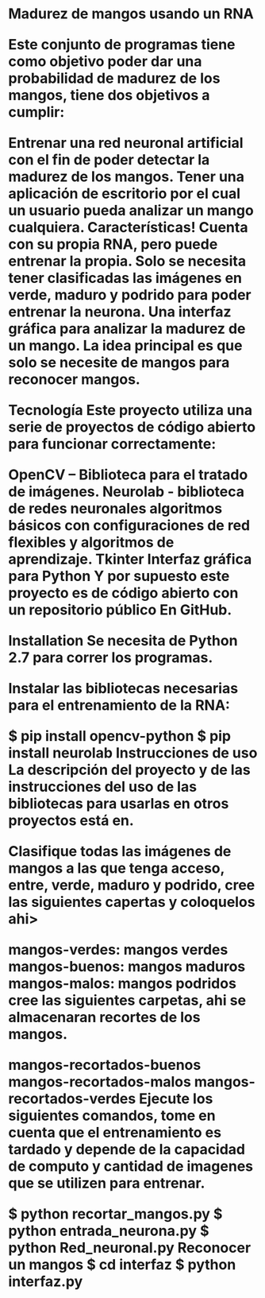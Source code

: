 <h1>Madurez de mangos usando un RNA 

Este conjunto de programas tiene como objetivo poder dar una probabilidad de madurez de los mangos, tiene dos objetivos a cumplir:

Entrenar una red neuronal artificial con el fin de poder detectar la madurez de los mangos.
Tener una aplicación de escritorio por el cual un usuario pueda analizar un mango cualquiera.
Características!
Cuenta con su propia RNA, pero puede entrenar la propia.
Solo se necesita tener clasificadas las imágenes en verde, maduro y podrido para poder entrenar la neurona.
Una interfaz gráfica para analizar la madurez de un mango.
La idea principal es que solo se necesite de mangos para reconocer mangos.

Tecnología
Este proyecto utiliza una serie de proyectos de código abierto para funcionar correctamente:

OpenCV – Biblioteca para el tratado de imágenes.
Neurolab - biblioteca de redes neuronales algoritmos básicos con configuraciones de red flexibles y algoritmos de aprendizaje.
Tkinter Interfaz gráfica para Python
Y por supuesto este proyecto es de código abierto con un repositorio público En GitHub.

Installation
Se necesita de Python 2.7 para correr los programas.

Instalar las bibliotecas necesarias para el entrenamiento de la RNA:

$ pip install opencv-python
$ pip install neurolab
Instrucciones de uso
La descripción del proyecto y de las instrucciones del uso de las bibliotecas para usarlas en otros proyectos está en.

Clasifique todas las imágenes de mangos a las que tenga acceso, entre, verde, maduro y podrido, cree las siguientes capertas y coloquelos ahi>

mangos-verdes: mangos verdes
mangos-buenos: mangos maduros
mangos-malos: mangos podridos
cree las siguientes carpetas, ahi se almacenaran recortes de los mangos.

mangos-recortados-buenos
mangos-recortados-malos
mangos-recortados-verdes
Ejecute los siguientes comandos, tome en cuenta que el entrenamiento es tardado y depende de la capacidad de computo y cantidad de imagenes que se utilizen para entrenar.

$ python recortar_mangos.py
$ python entrada_neurona.py
$ python Red_neuronal.py
Reconocer un mangos
$ cd interfaz
$ python interfaz.py
